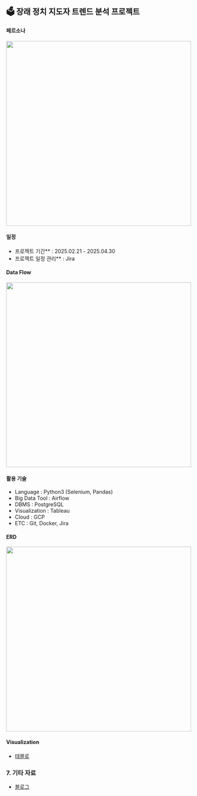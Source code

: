 ## 🗳️ 장래 정치 지도자 트렌드 분석 프로젝트

#### 페르소나
<img src="https://github.com/user-attachments/assets/0f322674-12a0-48dd-920b-72f27f95ab95" width="500"/>

#### 일정 
- 프로젝트 기간** : 2025.02.21 - 2025.04.30
- 프로젝트 일정 관리** : Jira 
  
#### Data Flow
<img src="https://github.com/user-attachments/assets/9c70340b-7872-42e1-81bb-b1feb1590023" width="500"/>

#### 활용 기술
- Language : Python3 (Selenium, Pandas)
- Big Data Tool : Airflow
- DBMS : PostgreSQL
- Visualization : Tableau 
- Cloud : GCP
- ETC : Git, Docker, Jira

#### ERD
<img src="https://github.com/user-attachments/assets/4ebb96f9-7c5d-4b4d-a629-7cd529960ad1" width="500"/>

#### Visualization
- [태블로](https://public.tableau.com/app/profile/seohui.cho/viz/2_17429160891360/2025)

### 7. 기타 자료
- [블로그](https://velog.io/@toughcookie/series/%EC%9E%A5%EB%9E%98-%EC%A0%95%EC%B9%98-%EC%A7%80%EB%8F%84%EC%9E%90-%ED%8A%B8%EB%A0%8C%EB%93%9C-%EB%B6%84%EC%84%9D-%ED%94%84%EB%A1%9C%EC%A0%9D%ED%8A%B8)

